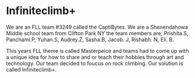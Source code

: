 # Infiniteclimb+

We are an FLL team #3249 called the CaptiBytes. We are a Shenendahowa Middle school team from Clifton Park NY the team members are; Prishita.S, Panchami.P, Yuhan.S, Audrey.Z, Sasha.B, Jacob. J, Rishabh. N, Eli. B.

This years FLL theme is called Masterpeice and teams had to come up with a unique idea for how to share and or teach their hobbies through art and technology. Our team decided to foucus on rock climbing. Our solution is called Infiniteclimb+.
